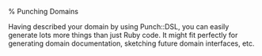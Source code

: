 % Punching Domains

Having described your domain by using Punch::DSL, you can easily generate lots more things than just Ruby code. It might fit perfectly for generating domain documentation, sketching future domain interfaces, etc.
